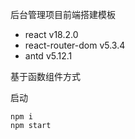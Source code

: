 后台管理项目前端搭建模板

- react v18.2.0
- react-router-dom v5.3.4
- antd v5.12.1

基于函数组件方式

启动

```shell
npm i
npm start
```

